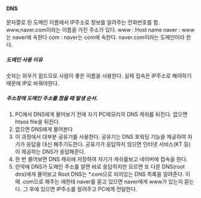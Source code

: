 
#### DNS
문자열로 된 도메인 이름에서 IP주소로 정보를 알려주는 전화번호를 함.
www,naver.com이라는 이름을 가진 주소가 있다.
www : Host name
naver : www는 naver에 속한다
com : naver는 com에 속한다.
naver.com이라는 도메인이라 한다.

##### 도메인 사용 이유
숫자는 외우기 힘드므로 사람이 좋은 이름을 사용한다. 실제 접속은 IP주소로 해야하기 때문에 IP로 바꿔야한다.

##### 주소창에 도메인 주소를 쳤을 때 발생 순서.
1. PC에서 DNS에게 물어보기 전에 자기 PC메모리의 DNS 캐쉬를 뒤진다. 없으면 htsos file을 뒤진다.
2. 없으면 DNS에게 물어본다
3. 이 과정에서 대부분 공유기를 사용한다. 공유기는 DNS 포워딩 기능을 제공하여 자기가 응답을 대신 해주기도한다. 공유기가 응답하지 않으면 인터넷 서비스(KT 등)이 제공하는 DNS가 응답해준다.
4. 한 번 물어보면 DNS 캐쉬에 저장하여 자기가 캐쉬를보고 네이버에 접속을 한다.
5. 만약에 DNS가 도메인 주소를 알면 바로 응답하지만 모르면 또 다른 DNS(root dns)에게 물어보고 Root DNS는 \*.com으로 되어있는 DNS 목록을 알려준다. 이 때 .com으로 해주는 애한테 naver를 묻고 있으면 naver에게 www가 있는지 묻는다. 그 후에 있으면 IP주소를 알려주고 PC에게 전달한다.